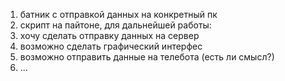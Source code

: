 1. батник с отправкой данных на конкретный пк 
2. скрипт на пайтоне, для дальнейшей работы:
  1. хочу сделать отправку данных на сервер
  2. возможно сделать графический интерфес
  3. возможно отправить данные на телебота (есть ли смысл?)
  4. ...
   
